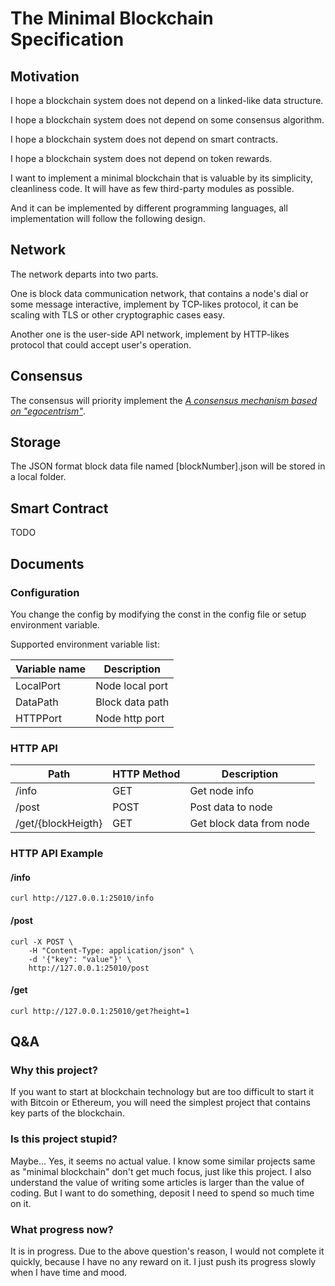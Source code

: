 # The Minimal Blockchain Specification

## Motivation

I hope a blockchain system does not depend on a linked-like data structure.

I hope a blockchain system does not depend on some consensus algorithm.

I hope a blockchain system does not depend on smart contracts.

I hope a blockchain system does not depend on token rewards.

I want to implement a minimal blockchain that is valuable by its simplicity, cleanliness code. It will have as few third-party modules as possible.

And it can be implemented by different programming languages, all implementation will follow the following design.

## Network

The network departs into two parts.

One is block data communication network, that contains a node's dial or some message interactive, implement by TCP-likes protocol, it can be scaling with TLS or other cryptographic cases easy. 

Another one is the user-side API network, implement by HTTP-likes protocol that could accept user's operation.

## Consensus

The consensus will priority implement the [*A consensus mechanism based on "egocentrism"*](https://smallyu-net.translate.goog/2021/10/29/%E4%B8%80%E7%A7%8D%E5%9F%BA%E4%BA%8E%E2%80%9C%E8%87%AA%E6%88%91%E4%B8%AD%E5%BF%83%E4%B8%BB%E4%B9%89%E2%80%9D%E7%9A%84%E5%85%B1%E8%AF%86%E6%9C%BA%E5%88%B6/?_x_tr_sch=http&_x_tr_sl=auto&_x_tr_tl=en&_x_tr_hl=en-US&_x_tr_pto=nui).

## Storage

The JSON format block data file named [blockNumber].json will be stored in a local folder.

## Smart Contract

TODO

## Documents

### Configuration

You change the config by modifying the const in the config file or setup environment variable.

Supported environment variable list:

| Variable name | Description |
| -- | -- |
| LocalPort | Node local port |
| DataPath | Block data path |
| HTTPPort | Node http port |

### HTTP API

| Path | HTTP Method | Description |
| -- | -- | -- |
| /info | GET | Get node info |
| /post | POST | Post data to node |
| /get/{blockHeigth} | GET | Get block data from node |

### HTTP API Example

#### /info

```
curl http://127.0.0.1:25010/info
```

#### /post

```
curl -X POST \
    -H "Content-Type: application/json" \
    -d '{"key": "value"}' \
    http://127.0.0.1:25010/post
```

#### /get

```
curl http://127.0.0.1:25010/get?height=1
```

## Q&A

### Why this project?

If you want to start at blockchain technology but are too difficult to start it with Bitcoin or Ethereum, you will need the simplest project that contains key parts of the blockchain.

### Is this project stupid?

Maybe... Yes, it seems no actual value. I know some similar projects same as "minimal blockchain" don't get much focus, just like this project. I also understand the value of writing some articles is larger than the value of coding. But I want to do something, deposit I need to spend so much time on it.

### What progress now?

It is in progress. Due to the above question's reason, I would not complete it quickly, because I have no any reward on it. I just push its progress slowly when I have time and mood.

